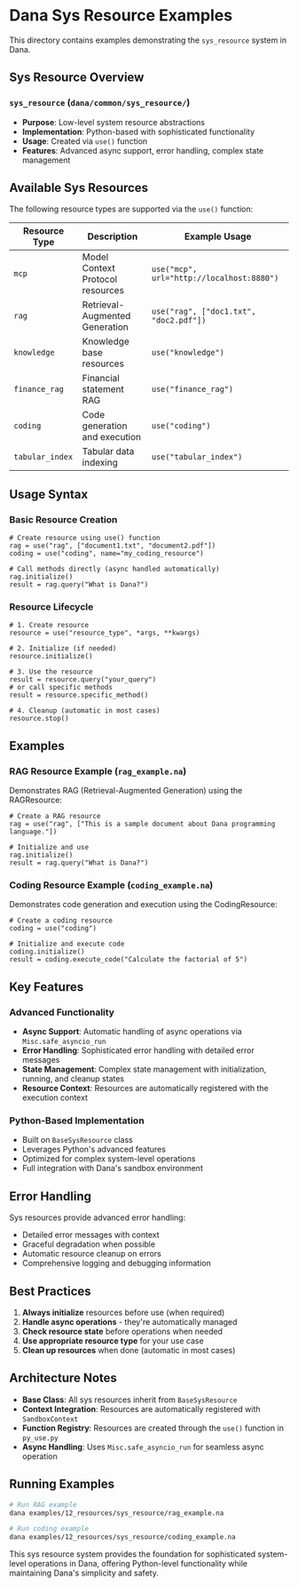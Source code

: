 # Dana Sys Resource Examples

This directory contains examples demonstrating the `sys_resource` system in Dana.

## Sys Resource Overview

### **`sys_resource`** (`dana/common/sys_resource/`)
- **Purpose**: Low-level system resource abstractions
- **Implementation**: Python-based with sophisticated functionality
- **Usage**: Created via `use()` function
- **Features**: Advanced async support, error handling, complex state management

## Available Sys Resources

The following resource types are supported via the `use()` function:

| Resource Type | Description | Example Usage |
|---------------|-------------|---------------|
| `mcp` | Model Context Protocol resources | `use("mcp", url="http://localhost:8880")` |
| `rag` | Retrieval-Augmented Generation | `use("rag", ["doc1.txt", "doc2.pdf"])` |
| `knowledge` | Knowledge base resources | `use("knowledge")` |
| `finance_rag` | Financial statement RAG | `use("finance_rag")` |
| `coding` | Code generation and execution | `use("coding")` |
| `tabular_index` | Tabular data indexing | `use("tabular_index")` |

## Usage Syntax

### Basic Resource Creation
```dana
# Create resource using use() function
rag = use("rag", ["document1.txt", "document2.pdf"])
coding = use("coding", name="my_coding_resource")

# Call methods directly (async handled automatically)
rag.initialize()
result = rag.query("What is Dana?")
```

### Resource Lifecycle
```dana
# 1. Create resource
resource = use("resource_type", *args, **kwargs)

# 2. Initialize (if needed)
resource.initialize()

# 3. Use the resource
result = resource.query("your_query")
# or call specific methods
result = resource.specific_method()

# 4. Cleanup (automatic in most cases)
resource.stop()
```

## Examples

### RAG Resource Example (`rag_example.na`)
Demonstrates RAG (Retrieval-Augmented Generation) using the RAGResource:

```dana
# Create a RAG resource
rag = use("rag", ["This is a sample document about Dana programming language."])

# Initialize and use
rag.initialize()
result = rag.query("What is Dana?")
```

### Coding Resource Example (`coding_example.na`)
Demonstrates code generation and execution using the CodingResource:

```dana
# Create a coding resource
coding = use("coding")

# Initialize and execute code
coding.initialize()
result = coding.execute_code("Calculate the factorial of 5")
```

## Key Features

### Advanced Functionality
- **Async Support**: Automatic handling of async operations via `Misc.safe_asyncio_run`
- **Error Handling**: Sophisticated error handling with detailed error messages
- **State Management**: Complex state management with initialization, running, and cleanup states
- **Resource Context**: Resources are automatically registered with the execution context

### Python-Based Implementation
- Built on `BaseSysResource` class
- Leverages Python's advanced features
- Optimized for complex system-level operations
- Full integration with Dana's sandbox environment

## Error Handling

Sys resources provide advanced error handling:
- Detailed error messages with context
- Graceful degradation when possible
- Automatic resource cleanup on errors
- Comprehensive logging and debugging information

## Best Practices

1. **Always initialize** resources before use (when required)
2. **Handle async operations** - they're automatically managed
3. **Check resource state** before operations when needed
4. **Use appropriate resource type** for your use case
5. **Clean up resources** when done (automatic in most cases)

## Architecture Notes

- **Base Class**: All sys resources inherit from `BaseSysResource`
- **Context Integration**: Resources are automatically registered with `SandboxContext`
- **Function Registry**: Resources are created through the `use()` function in `py_use.py`
- **Async Handling**: Uses `Misc.safe_asyncio_run` for seamless async operation

## Running Examples

```bash
# Run RAG example
dana examples/12_resources/sys_resource/rag_example.na

# Run coding example
dana examples/12_resources/sys_resource/coding_example.na
```

This sys resource system provides the foundation for sophisticated system-level operations in Dana, offering Python-level functionality while maintaining Dana's simplicity and safety.
